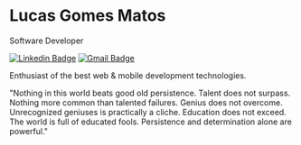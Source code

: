 # Lucas Gomes Matos

Software Developer
 
[![Linkedin Badge](https://img.shields.io/badge/-Lucas%20Matos-00875f?style=flat-square&logo=Linkedin&logoColor=white&link=https://www.linkedin.com/in/lucasgomesmatos/)](https://www.linkedin.com/in/lucas-gomes-matos/) 
[![Gmail Badge](https://img.shields.io/badge/-lucasgomesmatosdev@gmail.com-00875f?style=flat-square&logo=Gmail&logoColor=white&link=mailto:lucasgomesmatosdev@gmail.com)](mailto:lucasgomesmatosdev@gmail.com)

Enthusiast of the best web & mobile development technologies.

"Nothing in this world beats good old persistence. Talent does not surpass. Nothing more common than talented failures. Genius does not overcome. Unrecognized geniuses is practically a cliche. Education does not exceed. The world is full of educated fools. Persistence and determination alone are powerful."
